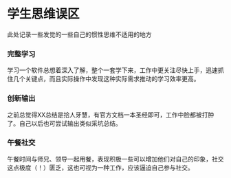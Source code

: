 # 学生思维误区
此处记录一些发觉的一些自己的惯性思维不适用的地方
### 完整学习
学习一个软件总想着深入了解，整个一套学下来，工作中更关注尽快上手，迅速抓住几个关键点，而且实际操作中发现这种实际需求推动的学习效率更高。
### 创新输出
之前总觉得XX总结是拾人牙慧，有官方文档一本圣经即可，工作中脸都被打肿了。自己以后也可尝试输出类似采坑总结。
### 午餐社交
午餐时间与师兄、领导一起用餐，表现积极一些可以增加他们对自己的印象，社交这点极度（！）匮乏，这也可视为一种工作，应该逼迫自己参与社交。
